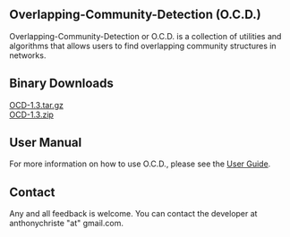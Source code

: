 ## Overlapping-Community-Detection (O.C.D.)

Overlapping-Community-Detection or O.C.D. is a collection of utilities 
and algorithms that allows users to find overlapping community structures
in networks. 

## Binary Downloads
[OCD-1.3.tar.gz](https://github.com/anthonyjchriste/overlapping-community-detection/blob/master/dist/OCD-1.3.tar.gz?raw=true)<br />
[OCD-1.3.zip](https://github.com/anthonyjchriste/overlapping-community-detection/blob/master/dist/OCD-1.3.zip?raw=true)

## User Manual
For more information on how to use O.C.D., please see the [User Guide](https://github.com/anthonyjchriste/overlapping-community-detection/wiki/User-Guide).

## Contact
Any and all feedback is welcome. You can contact the developer at anthonychriste "at" gmail.com.
